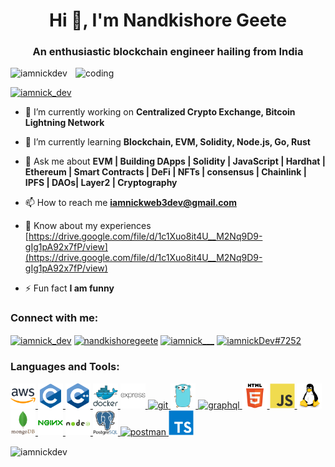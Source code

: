 <h1 align="center">Hi 👋, I'm Nandkishore Geete</h1>
<h3 align="center">An enthusiastic blockchain engineer hailing from India</h3>

<img align="right" alt="coding" width="400" src="https://www.technoloader.com/blog/wp-content/uploads/2020/07/Hire-a-Blockchain-Developer.gif">


<p align="left"> <img src="https://komarev.com/ghpvc/?username=iamnickdev&label=Profile%20views&color=0e75b6&style=flat" alt="iamnickdev" /> </p>

<p align="left"> <a href="https://twitter.com/iamnick_dev" target="blank"><img src="https://img.shields.io/twitter/follow/iamnick_dev?logo=twitter&style=for-the-badge" alt="iamnick_dev" /></a> </p>

- 🔭 I’m currently working on **Centralized Crypto Exchange, Bitcoin Lightning Network**

- 🌱 I’m currently learning **Blockchain, EVM, Solidity, Node.js, Go, Rust**

- 💬 Ask me about **EVM | Building DApps | Solidity | JavaScript | Hardhat | Ethereum | Smart Contracts | DeFi | NFTs | consensus | Chainlink | IPFS | DAOs| Layer2 | Cryptography**

- 📫 How to reach me **iamnickweb3dev@gmail.com**

- 📄 Know about my experiences [https://drive.google.com/file/d/1c1Xuo8it4U__M2Nq9D9-gIg1pA92x7fP/view](https://drive.google.com/file/d/1c1Xuo8it4U__M2Nq9D9-gIg1pA92x7fP/view)

- ⚡ Fun fact **I am funny**

<h3 align="left">Connect with me:</h3>
<p align="left">
<a href="https://twitter.com/iamnick_dev" target="blank"><img align="center" src="https://raw.githubusercontent.com/rahuldkjain/github-profile-readme-generator/master/src/images/icons/Social/twitter.svg" alt="iamnick_dev" height="30" width="40" /></a>
<a href="https://linkedin.com/in/nandkishoregeete" target="blank"><img align="center" src="https://raw.githubusercontent.com/rahuldkjain/github-profile-readme-generator/master/src/images/icons/Social/linked-in-alt.svg" alt="nandkishoregeete" height="30" width="40" /></a>
<a href="https://instagram.com/iamnick___" target="blank"><img align="center" src="https://raw.githubusercontent.com/rahuldkjain/github-profile-readme-generator/master/src/images/icons/Social/instagram.svg" alt="iamnick___" height="30" width="40" /></a>
<a href="https://discord.gg/iamnickDev#7252" target="blank"><img align="center" src="https://raw.githubusercontent.com/rahuldkjain/github-profile-readme-generator/master/src/images/icons/Social/discord.svg" alt="iamnickDev#7252" height="30" width="40" /></a>
</p>

<h3 align="left">Languages and Tools:</h3>
<p align="left"> <a href="https://aws.amazon.com" target="_blank" rel="noreferrer"> <img src="https://raw.githubusercontent.com/devicons/devicon/master/icons/amazonwebservices/amazonwebservices-original-wordmark.svg" alt="aws" width="40" height="40"/> </a> <a href="https://www.cprogramming.com/" target="_blank" rel="noreferrer"> <img src="https://raw.githubusercontent.com/devicons/devicon/master/icons/c/c-original.svg" alt="c" width="40" height="40"/> </a> <a href="https://www.w3schools.com/cpp/" target="_blank" rel="noreferrer"> <img src="https://raw.githubusercontent.com/devicons/devicon/master/icons/cplusplus/cplusplus-original.svg" alt="cplusplus" width="40" height="40"/> </a> <a href="https://www.docker.com/" target="_blank" rel="noreferrer"> <img src="https://raw.githubusercontent.com/devicons/devicon/master/icons/docker/docker-original-wordmark.svg" alt="docker" width="40" height="40"/> </a> <a href="https://expressjs.com" target="_blank" rel="noreferrer"> <img src="https://raw.githubusercontent.com/devicons/devicon/master/icons/express/express-original-wordmark.svg" alt="express" width="40" height="40"/> </a> <a href="https://git-scm.com/" target="_blank" rel="noreferrer"> <img src="https://www.vectorlogo.zone/logos/git-scm/git-scm-icon.svg" alt="git" width="40" height="40"/> </a> <a href="https://golang.org" target="_blank" rel="noreferrer"> <img src="https://raw.githubusercontent.com/devicons/devicon/master/icons/go/go-original.svg" alt="go" width="40" height="40"/> </a> <a href="https://graphql.org" target="_blank" rel="noreferrer"> <img src="https://www.vectorlogo.zone/logos/graphql/graphql-icon.svg" alt="graphql" width="40" height="40"/> </a> <a href="https://www.w3.org/html/" target="_blank" rel="noreferrer"> <img src="https://raw.githubusercontent.com/devicons/devicon/master/icons/html5/html5-original-wordmark.svg" alt="html5" width="40" height="40"/> </a> <a href="https://developer.mozilla.org/en-US/docs/Web/JavaScript" target="_blank" rel="noreferrer"> <img src="https://raw.githubusercontent.com/devicons/devicon/master/icons/javascript/javascript-original.svg" alt="javascript" width="40" height="40"/> </a> <a href="https://www.linux.org/" target="_blank" rel="noreferrer"> <img src="https://raw.githubusercontent.com/devicons/devicon/master/icons/linux/linux-original.svg" alt="linux" width="40" height="40"/> </a> <a href="https://www.mongodb.com/" target="_blank" rel="noreferrer"> <img src="https://raw.githubusercontent.com/devicons/devicon/master/icons/mongodb/mongodb-original-wordmark.svg" alt="mongodb" width="40" height="40"/> </a> <a href="https://www.nginx.com" target="_blank" rel="noreferrer"> <img src="https://raw.githubusercontent.com/devicons/devicon/master/icons/nginx/nginx-original.svg" alt="nginx" width="40" height="40"/> </a> <a href="https://nodejs.org" target="_blank" rel="noreferrer"> <img src="https://raw.githubusercontent.com/devicons/devicon/master/icons/nodejs/nodejs-original-wordmark.svg" alt="nodejs" width="40" height="40"/> </a> <a href="https://www.postgresql.org" target="_blank" rel="noreferrer"> <img src="https://raw.githubusercontent.com/devicons/devicon/master/icons/postgresql/postgresql-original-wordmark.svg" alt="postgresql" width="40" height="40"/> </a> <a href="https://postman.com" target="_blank" rel="noreferrer"> <img src="https://www.vectorlogo.zone/logos/getpostman/getpostman-icon.svg" alt="postman" width="40" height="40"/> </a> <a href="https://www.typescriptlang.org/" target="_blank" rel="noreferrer"> <img src="https://raw.githubusercontent.com/devicons/devicon/master/icons/typescript/typescript-original.svg" alt="typescript" width="40" height="40"/> </a> </p>

<!-- <p><img align="left" src="https://github-readme-stats.vercel.app/api/top-langs?username=iamnickdev&show_icons=true&locale=en&layout=compact" alt="iamnickdev" /></p> -->

<!-- <p>&nbsp;<img align="center" src="https://github-readme-stats.vercel.app/api?username=iamnickdev&show_icons=true&locale=en" alt="iamnickdev" /></p> -->

<p><img align="center" src="https://github-readme-streak-stats.herokuapp.com/?user=iamnickdev&" alt="iamnickdev" /></p>
